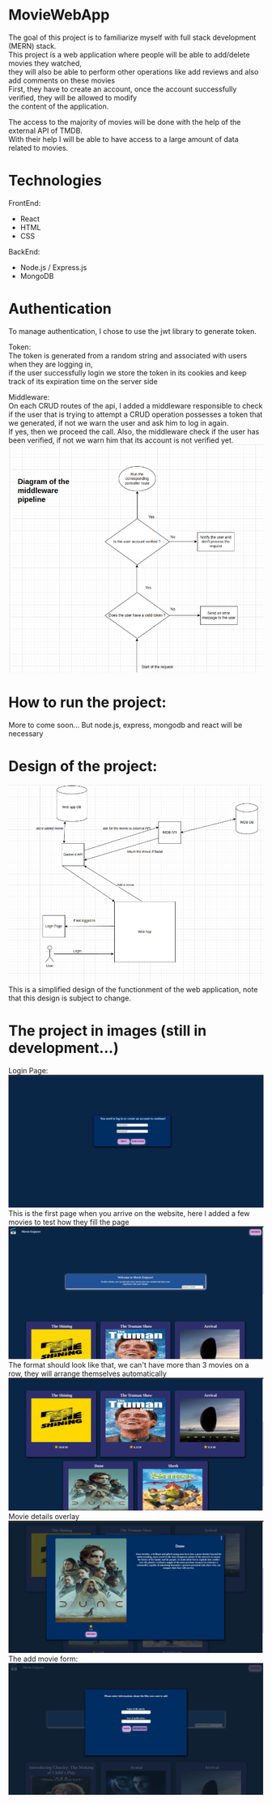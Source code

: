# MovieWebApp
The goal of this project is to familiarize myself with full stack development (MERN) stack.    
This project is a web application where people will be able to add/delete movies they watched,  
they will also be able to perform other operations like add reviews and also add comments on these movies  
First, they have to create an account, once the account successfully verified, they will be allowed to modify  
the content of the application.
  
The access to the majority of movies will be done with the help of the external API of TMDB.  
With their help I will be able to have access to a large amount of data related to movies.

# Technologies
FrontEnd:  
- React  
- HTML  
- CSS  
  
BackEnd:
- Node.js / Express.js  
- MongoDB

# Authentication
To manage authentication, I chose to use the jwt library to generate token.  

Token:  
The token is generated from a random string and associated with users when they are logging in,  
if the user successfully login we store the token in its cookies and keep track of its expiration time on the server side  

Middleware:  
On each CRUD routes of the api, I added a middleware responsible to check if the user that is trying to attempt a CRUD operation possesses a token that we generated, if not we warn the user and ask him to log in again.  
If yes, then we proceed the call. Also, the middleware check if the user has been verified, if not we warn him that its account is not verified yet.    
![Alt text](/Middleware-Design.png?raw=true "")  


# How to run the project:
More to come soon...
But node.js, express, mongodb and react will be necessary

# Design of the project:
![Alt text](/Design.png?raw=true "")  
This is a simplified design of the functionment of the web application, note that this design is subject to change.

# The project in images (still in development...)
Login Page:  
![Alt text](/Login-Page.png?raw=true "")  
This is the first page when you arrive on the website, here I added a few movies to test how they fill the page
![Alt text](/firstPage.png?raw=true "")
The format should look like that, we can't have more than 3 movies on a row, they will arrange themselves automatically
![Alt text](/MovieList.png?raw=true "")
Movie details overlay
![Alt text](/MovieDetails.png?raw=true "")
The add movie form:
![Alt text](/AddMovieForm.png?raw=true "")

